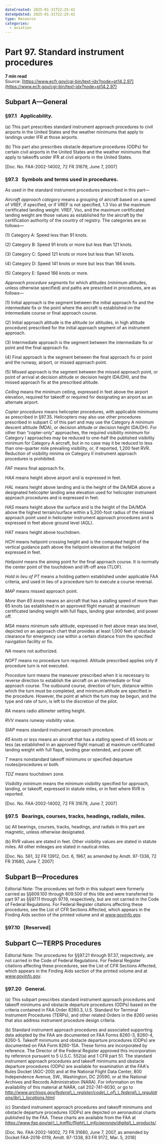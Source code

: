 ```yaml
---
dateCreated: 2025-01-31T22:25:42
dateUpdated: 2025-01-31T22:25:42
type: Resource
categories:
  - aviation
---
```


# Part 97. Standard instrument procedures
**7 min read**  
Source: [https://www.ecfr.gov/cgi-bin/text-idx?node=pt14.2.97](https://www.ecfr.gov/cgi-bin/text-idx?node=pt14.2.97)

<div>

## Subpart A—General

### §97.1   Applicability.

\(a\) This part prescribes standard instrument approach procedures to civil airports in the United States and the weather minimums that apply to landings under IFR at those airports.

\(b\) This part also prescribes obstacle departure procedures (ODPs) for certain civil airports in the United States and the weather minimums that apply to takeoffs under IFR at civil airports in the United States.

\[Doc. No. FAA-2002-14002, 72 FR 31679, June 7, 2007\]

### §97.3   Symbols and terms used in procedures.

As used in the standard instrument procedures prescribed in this part—

*Aircraft approach category* means a grouping of aircraft based on a speed of VREF, if specified, or if VREF is not specified, 1.3 Vso at the maximum certificated landing weight. VREF, Vso, and the maximum certificated landing weight are those values as established for the aircraft by the certification authority of the country of registry. The categories are as follows—

\(1\) Category A: Speed less than 91 knots.

\(2\) Category B: Speed 91 knots or more but less than 121 knots.

\(3\) Category C: Speed 121 knots or more but less than 141 knots.

\(4\) Category D: Speed 141 knots or more but less than 166 knots.

\(5\) Category E: Speed 166 knots or more.

*Approach procedure segments* for which altitudes (minimum altitudes, unless otherwise specified) and paths are prescribed in procedures, are as follows—

\(1\) Initial approach is the segment between the initial approach fix and the intermediate fix or the point where the aircraft is established on the intermediate course or final approach course.

\(2\) Initial approach altitude is the altitude (or altitudes, in high altitude procedure) prescribed for the initial approach segment of an instrument approach.

\(3\) Intermediate approach is the segment between the intermediate fix or point and the final approach fix.

\(4\) Final approach is the segment between the final approach fix or point and the runway, airport, or missed approach point.

\(5\) Missed approach is the segment between the missed approach point, or point of arrival at decision altitude or decision height (DA/DH), and the missed approach fix at the prescribed altitude.

*Ceiling* means the minimum ceiling, expressed in feet above the airport elevation, required for takeoff or required for designating an airport as an alternate airport.

*Copter procedures* means helicopter procedures, with applicable minimums as prescribed in §97.35. Helicopters may also use other procedures prescribed in subpart C of this part and may use the Category A minimum descent altitude (MDA), or decision altitude or decision height (DA/DH). For other than “copter-only” approaches, the required visibility minimum for Category I approaches may be reduced to one-half the published visibility minimum for Category A aircraft, but in no case may it be reduced to less than one-quarter mile prevailing visibility, or, if reported, 1,200 feet RVR. Reduction of visibility minima on Category II instrument approach procedures is prohibited.

*FAF* means final approach fix.

*HAA* means height above airport and is expressed in feet.

*HAL* means height above landing and is the height of the DA/MDA above a designated helicopter landing area elevation used for helicopter instrument approach procedures and is expressed in feet.

*HAS* means height above the surface and is the height of the DA/MDA above the highest terrain/surface within a 5,200-foot radius of the missed approach point used in helicopter instrument approach procedures and is expressed in feet above ground level (AGL).

*HAT* means height above touchdown.

*HCH* means helipoint crossing height and is the computed height of the vertical guidance path above the helipoint elevation at the helipoint expressed in feet.

*Helipoint* means the aiming point for the final approach course. It is normally the center point of the touchdown and lift-off area (TLOF).

*Hold in lieu of PT* means a holding pattern established under applicable FAA criteria, and used in lieu of a procedure turn to execute a course reversal.

*MAP* means missed approach point.

*More than 65 knots* means an aircraft that has a stalling speed of more than 65 knots (as established in an approved flight manual) at maximum certificated landing weight with full flaps, landing gear extended, and power off.

*MSA* means minimum safe altitude, expressed in feet above mean sea level, depicted on an approach chart that provides at least 1,000 feet of obstacle clearance for emergency use within a certain distance from the specified navigation facility or fix.

*NA* means not authorized.

*NOPT* means no procedure turn required. Altitude prescribed applies only if procedure turn is not executed.

*Procedure turn* means the maneuver prescribed when it is necessary to reverse direction to establish the aircraft on an intermediate or final approach course. The outbound course, direction of turn, distance within which the turn must be completed, and minimum altitude are specified in the procedure. However, the point at which the turn may be begun, and the type and rate of turn, is left to the discretion of the pilot.

*RA* means radio altimeter setting height.

*RVV* means runway visibility value.

*SIAP* means standard instrument approach procedure.

*65 knots or less* means an aircraft that has a stalling speed of 65 knots or less (as established in an approved flight manual) at maximum certificated landing weight with full flaps, landing gear extended, and power off.

*T* means nonstandard takeoff minimums or specified departure routes/procedures or both.

*TDZ* means touchdown zone.

*Visibility minimum* means the minimum visibility specified for approach, landing, or takeoff, expressed in statute miles, or in feet where RVR is reported.

\[Doc. No. FAA-2002-14002, 72 FR 31679, June 7, 2007\]

### §97.5   Bearings, courses, tracks, headings, radials, miles.

\(a\) All bearings, courses, tracks, headings, and radials in this part are magnetic, unless otherwise designated.

\(b\) RVR values are stated in feet. Other visibility values are stated in statute miles. All other mileages are stated in nautical miles.

\[Doc. No. 561, 32 FR 13912, Oct. 6, 1967, as amended by Amdt. 97-1336, 72 FR 31680, June 7, 2007\]

## Subpart B—Procedures

<div>

Editorial Note: The procedures set forth in this subpart were formerly carried as §§609.100 through 609.500 of this title and were transferred to part 97 as §§97.11 through 97.19, respectively, but are not carried in the Code of Federal Regulations. For Federal Register citations affecting these procedures, see the List of CFR Sections Affected, which appears in the Finding Aids section of the printed volume and at *www.govinfo.gov.*

</div>

### §97.10   \[Reserved\]

## Subpart C—TERPS Procedures

<div>

Editorial Note: The procedures for §§97.21 through 97.37, respectively, are not carried in the Code of Federal Regulations. For Federal Register citations affecting these procedures, see the List of CFR Sections Affected, which appears in the Finding Aids section of the printed volume and at *www.govinfo.gov.*

</div>

### §97.20   General.

\(a\) This subpart prescribes standard instrument approach procedures and takeoff minimums and obstacle departure procedures (ODPs) based on the criteria contained in FAA Order 8260.3, U.S. Standard for Terminal Instrument Procedures (TERPs), and other related Orders in the 8260 series that also address instrument procedure design criteria.

\(b\) Standard instrument approach procedures and associated supporting data adopted by the FAA are documented on FAA Forms 8260-3, 8260-4, 8260-5. Takeoff minimums and obstacle departure procedures (ODPs) are documented on FAA Form 8260-15A. These forms are incorporated by reference. The Director of the Federal Register approved this incorporation by reference pursuant to 5 U.S.C. 552(a) and 1 CFR part 51. The standard instrument approach procedures and takeoff minimums and obstacle departure procedures (ODPs) are available for examination at the FAA's Rules Docket (AGC-200) and at the National Flight Data Center, 800 Independence Avenue, SW., Washington, DC 20590, or at the National Archives and Records Administration (NARA). For information on the availability of this material at NARA, call 202-741-6030, or go to *http://www.archives.gov/federal\_\_register/code\_\_of\_\_federal\_\_regulations/ibr\_\_locations.html.*

\(c\) Standard instrument approach procedures and takeoff minimums and obstacle departure procedures (ODPs) are depicted on aeronautical charts published by the FAA. These charts are available from the FAA at *https://www.faa.gov/air\_\_traffic/flight\_\_info/aeronav/digital\_\_products/.*

\[Doc. No. FAA-2002-14002, 72 FR 31680, June 7, 2007, as amended by Docket FAA-2018-0119, Amdt. 97-1338, 83 FR 9172, Mar. 5, 2018\]

</div>